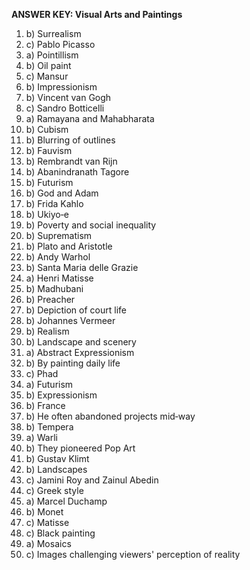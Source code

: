 **ANSWER KEY: Visual Arts and Paintings**

1. b) Surrealism  
2. c) Pablo Picasso  
3. a) Pointillism  
4. b) Oil paint  
5. c) Mansur  
6. b) Impressionism  
7. b) Vincent van Gogh  
8. c) Sandro Botticelli  
9. a) Ramayana and Mahabharata  
10. b) Cubism  
11. b) Blurring of outlines  
12. b) Fauvism  
13. b) Rembrandt van Rijn  
14. b) Abanindranath Tagore  
15. b) Futurism  
16. b) God and Adam  
17. b) Frida Kahlo  
18. b) Ukiyo‑e  
19. b) Poverty and social inequality  
20. b) Suprematism  
21. b) Plato and Aristotle  
22. b) Andy Warhol  
23. b) Santa Maria delle Grazie  
24. a) Henri Matisse  
25. b) Madhubani  
26. b) Preacher  
27. b) Depiction of court life  
28. b) Johannes Vermeer  
29. b) Realism  
30. b) Landscape and scenery  
31. a) Abstract Expressionism  
32. b) By painting daily life  
33. c) Phad  
34. a) Futurism  
35. b) Expressionism  
36. b) France  
37. b) He often abandoned projects mid‑way  
38. b) Tempera  
39. a) Warli  
40. b) They pioneered Pop Art  
41. b) Gustav Klimt  
42. b) Landscapes  
43. c) Jamini Roy and Zainul Abedin  
44. c) Greek style  
45. a) Marcel Duchamp  
46. b) Monet  
47. c) Matisse  
48. c) Black painting  
49. a) Mosaics  
50. c) Images challenging viewers' perception of reality 